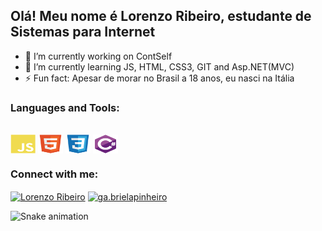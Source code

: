 ## Olá! Meu nome é Lorenzo Ribeiro, estudante de Sistemas para Internet

- 🔭 I’m currently working on ContSelf
- 🌱 I’m currently learning JS, HTML, CSS3, GIT and Asp.NET(MVC)
- ⚡ Fun fact: Apesar de morar no Brasil a 18 anos, eu nasci na Itália
 <!--
<div align="center">
  <a href="https://github.com/LorenzoGRibeiro">
    <img height="155em" src="https://github-readme-stats.vercel.app/api?username=LorenzoGRibeiro&show_icons=true&theme=bear&include_all_commits=true&count_private=true"/>
    <img height="135em" src="https://github-readme-stats.vercel.app/api/top-langs/?username=LorenzoGRibeiro&layout=compact&langs_count=7&theme=bear"/>
 </div>
 -->
 <!--Languages Icons-->
 <h3 align="left">Languages and Tools:</h3>
<p align="left">
<div style="display: inline_block"><br>
  <img align="center" alt="Lore-Js" height="30" width="40" src="https://raw.githubusercontent.com/devicons/devicon/master/icons/javascript/javascript-plain.svg">
  <img align="center" alt="Lore-HTML" height="30" width="40" src="https://raw.githubusercontent.com/devicons/devicon/master/icons/html5/html5-original.svg">
  <img align="center" alt="Lore-CSS" height="30" width="40" src="https://raw.githubusercontent.com/devicons/devicon/master/icons/css3/css3-original.svg">
  <img align="center" alt="Lore-Csharp" height="30" width="40" src="https://raw.githubusercontent.com/devicons/devicon/master/icons/csharp/csharp-original.svg">
<div> 
</p>

<h3 align="left">Connect with me:</h3>
<p align="left">
<a href="https://www.linkedin.com/in/lorenzo-ribeiro/" target="blank"><img align="center" src="https://cdn.jsdelivr.net/npm/simple-icons@3.0.1/icons/linkedin.svg" alt="Lorenzo Ribeiro" height="30" width="40" /></a>
<a href="https://www.instagram.com/lorenzogribeiiro/" target="blank"><img align="center" src="https://cdn.jsdelivr.net/npm/simple-icons@3.0.1/icons/instagram.svg" alt="ga.brielapinheiro" height="30" width="40" /></a>
</p>

  ![Snake animation](https://github.com/LorenzoGRibeiro/LorenzoGRibeiro/blob/output/github-contribution-grid-snake.svg)
</div>
